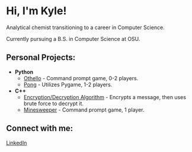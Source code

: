 <h1>Hi, I'm Kyle!</h1>
<p>Analytical chemist transitioning to a career in Computer Science.</p>
<p>Currently pursuing a B.S. in Computer Science at OSU.</p>
<h2>Personal Projects:</h2>

- <b>Python</b>
  - [Othello](https://github.com/kipppppp/Othello) - Command prompt game, 0-2 players.
  - [Pong](https://github.com/kipppppp/Pong_pygame) - Utilizes Pygame, 1-2 players.
- <b>C++</b>
  - [Encryption/Decryption Algorithm](https://github.com/kipppppp/DecryptionAlgorithm) - Encrypts a message, then uses brute force to decrypt it.
  - [Minesweeper](https://github.com/kipppppp/MineSweeper) - Command prompt game, 1 player.

<h2>Connect with me:</h2>

[LinkedIn](https://www.linkedin.com/in/kyle-j-gonzales)
